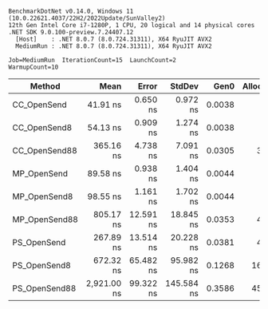 ```

BenchmarkDotNet v0.14.0, Windows 11 (10.0.22621.4037/22H2/2022Update/SunValley2)
12th Gen Intel Core i7-1280P, 1 CPU, 20 logical and 14 physical cores
.NET SDK 9.0.100-preview.7.24407.12
  [Host]    : .NET 8.0.7 (8.0.724.31311), X64 RyuJIT AVX2
  MediumRun : .NET 8.0.7 (8.0.724.31311), X64 RyuJIT AVX2

Job=MediumRun  IterationCount=15  LaunchCount=2  
WarmupCount=10  

```
| Method        | Mean        | Error     | StdDev     | Gen0   | Allocated |
|-------------- |------------:|----------:|-----------:|-------:|----------:|
| CC_OpenSend   |    41.91 ns |  0.650 ns |   0.972 ns | 0.0038 |      48 B |
| CC_OpenSend8  |    54.13 ns |  0.909 ns |   1.274 ns | 0.0038 |      48 B |
| CC_OpenSend88 |   365.16 ns |  4.738 ns |   7.091 ns | 0.0305 |     384 B |
| MP_OpenSend   |    89.58 ns |  0.938 ns |   1.404 ns | 0.0044 |      56 B |
| MP_OpenSend8  |    98.55 ns |  1.161 ns |   1.702 ns | 0.0044 |      56 B |
| MP_OpenSend88 |   805.17 ns | 12.591 ns |  18.845 ns | 0.0353 |     448 B |
| PS_OpenSend   |   267.89 ns | 13.514 ns |  20.228 ns | 0.0381 |     480 B |
| PS_OpenSend8  |   672.32 ns | 65.482 ns |  95.982 ns | 0.1268 |    1600 B |
| PS_OpenSend88 | 2,921.00 ns | 99.322 ns | 145.584 ns | 0.3586 |    4544 B |
